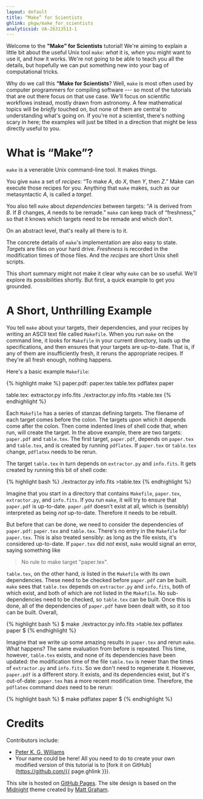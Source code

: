 ```yaml
---
layout: default
title: “Make” for Scientists
ghlink: pkgw/make_for_scientists
analyticsid: UA-26313513-1
---
```


Welcome to the **"Make” for Scientists** tutorial! We're aiming to explain a
little bit about the useful Unix tool `make`: *what* it is, *when* you might
want to use it, and *how* it works. We're not going to be able to teach you
all the details, but hopefully we can put something new into your bag of
computational tricks.

Why do we call this **“Make for Scientists**? Well, `make` is most often used
by computer programmers for compiling software --- so most of the tutorials
that are out there focus on that use case. We'll focus on scientific workflows
instead, mostly drawn from astronomy. A few mathematical topics will be
*briefly* touched on, but none of them are central to understanding what's
going on. If you're not a scientist, there's nothing scary in here; the
examples will just be tilted in a direction that might be less directly useful
to you.


What is “Make”?
===============

`make` is a venerable Unix command-line tool. It makes things.

You give `make` a set of *recipes*: “To make *A*, do *X*, then *Y*, then *Z*.”
Make can execute those recipes for you. Anything that `make` makes, such as
our metasyntactic *A*, is called a *target*.

You also tell `make` about *dependencies* between targets: “*A* is derived
from *B*. If *B* changes, *A* needs to be remade.” `make` can keep track of
“freshness,” so that it knows which targets need to be remade and which don't.

On an abstract level, that's really all there is to it.

The concrete details of `make`'s implementation are also easy to state.
*Targets* are files on your hard drive. *Freshness* is recorded in the
modification times of those files. And the *recipes* are short Unix shell
scripts.

This short summary might not make it clear why `make` can be so useful. We'll
explore its possibilities shortly. But first, a quick example to get you
grounded.


A Short, Unthrilling Example
============================

You tell `make` about your targets, their dependencies, and your recipes by
writing an ASCII text file called `Makefile`. When you run `make` on the
command line, it looks for `Makefile` in your current directory, loads up the
specifications, and then ensures that your targets are up-to-date. That is, if
any of them are insufficiently fresh, it reruns the appropriate recipes. If
they're all fresh enough, nothing happens.

Here's a basic example `Makefile`:

{% highlight make %}
paper.pdf: paper.tex table.tex
	pdflatex paper

table.tex: extractor.py info.fits
	./extractor.py info.fits >table.tex
{% endhighlight %}

Each `Makefile` has a series of stanzas defining targets. The filename of each
target comes before the colon. The targets upon which it depends come after
the colon. Then come indented lines of shell code that, when run, will create
the target. In the above example, there are two targets: `paper.pdf` and
`table.tex`. The first target, `paper.pdf`, depends on `paper.tex` and
`table.tex`, and is created by running `pdflatex`. If `paper.tex` or
`table.tex` change, `pdflatex` needs to be rerun.

The target `table.tex` in turn depends on `extractor.py` and `info.fits`. It
gets created by running this bit of shell code:

{% highlight bash %}
./extractor.py info.fits >table.tex
{% endhighlight %}

Imagine that you start in a directory that contains `Makefile`, `paper.tex`,
`extractor.py`, and `info.fits`. If you run `make`, it will try to ensure that
`paper.pdf` is up-to-date. `paper.pdf` doesn't exist at all, which is (sensibly)
interpreted as being *not* up-to-date. Therefore it needs to be rebuilt.

But before that can be done, we need to consider the dependencies of
`paper.pdf`: `paper.tex` and `table.tex`. There's no entry in the `Makefile`
for `paper.tex`. This is also treated sensibly: as long as the file exists,
it's considered up-to-date. If `paper.tex` did *not* exist, `make` would
signal an error, saying something like

> No rule to make target "paper.tex".

`table.tex`, on the other hand, *is* listed in the `Makefile` with its own
dependencies. These need to be checked before `paper.pdf` can be built. `make`
sees that `table.tex` depends on `extractor.py` and `info.fits`, both of which
exist, and both of which are not listed in the `Makefile`. No sub-dependencies
need to be checked, so `table.tex` can be built. Once this is done, all of the
dependencies of `paper.pdf` have been dealt with, so it too can be built.
Overall,

{% highlight bash %}
$ make
./extractor.py info.fits >table.tex
pdflatex paper
$
{% endhighlight %}

Imagine that we write up some amazing results in `paper.tex` and rerun `make`.
What happens? The same evaluation from before is repeated. This time, however,
`table.tex` exists, and none of its dependencies have been updated: the
modification time of the file `table.tex` is newer than the times of
`extractor.py` and `info.fits`. So we don't need to regenerate it. However,
`paper.pdf` is a different story. It exists, and its dependencies exist, but
it's out-of-date: `paper.tex` has a more recent modification time. Therefore,
the `pdflatex` command *does* need to be rerun:

{% highlight bash %}
$ make
pdflatex paper
$
{% endhighlight %}


<h1 id="credits">Credits</h1>

Contributors include:

* [Peter K. G. Williams](http://newton.cx/~peter/)
* Your name could be here! All you need to do to create your own modified
  version of this tutorial is to [fork it on 
  GitHub](https://github.com/{{ page.ghlink }}).

This site is hosted on [GitHub Pages](http://pages.github.com/). The site
design is based on the [Midnight](https://github.com/mattgraham/Midnight)
theme created by [Matt Graham](http://madebygraham.com/).
